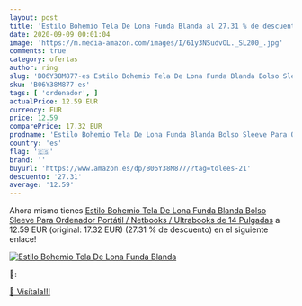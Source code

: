 ```yaml
---
layout: post
title: 'Estilo Bohemio Tela De Lona Funda Blanda al 27.31 % de descuento'
date: 2020-09-09 00:01:04
image: 'https://m.media-amazon.com/images/I/61y3NSudvOL._SL200_.jpg'
comments: true
category: ofertas
author: ring
slug: 'B06Y38M877-es Estilo Bohemio Tela De Lona Funda Blanda Bolso Sleeve Para...'
sku: 'B06Y38M877-es'
tags: [ 'ordenador', ]
actualPrice: 12.59 EUR
currency: EUR
price: 12.59
comparePrice: 17.32 EUR
prodname: 'Estilo Bohemio Tela De Lona Funda Blanda Bolso Sleeve Para Ordenador Portátil / Netbooks / Ultrabooks de 14 Pulgadas'
country: 'es'
flag: '🇪🇸'
brand: ''
buyurl: 'https://www.amazon.es/dp/B06Y38M877/?tag=tolees-21'
descuento: '27.31'
average: '12.59'
---
```


Ahora mismo tienes [Estilo Bohemio Tela De Lona Funda Blanda Bolso Sleeve Para Ordenador Portátil / Netbooks / Ultrabooks de 14 Pulgadas](https://www.amazon.es/dp/B06Y38M877/?tag=tolees-21) a 12.59 EUR (original: 17.32 EUR) (27.31 %  de descuento) en el siguiente enlace!

[![Estilo Bohemio Tela De Lona Funda Blanda](https://m.media-amazon.com/images/I/61y3NSudvOL._SL200_.jpg)](https://www.amazon.es/dp/B06Y38M877/?tag=tolees-21)

🔎:


[🛒 Visítala!!!](https://www.amazon.es/dp/B06Y38M877/?tag=tolees-21)
